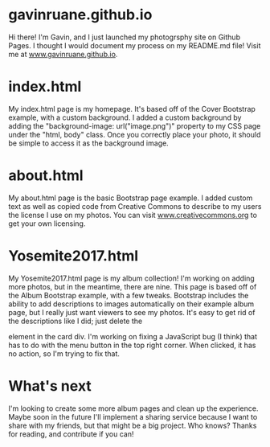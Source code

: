 # gavinruane.github.io
Hi there! I'm Gavin, and I just launched my photogrsphy site on Github Pages. I thought I would document my process on my README.md file! Visit me at www.gavinruane.github.io. 
# index.html
My index.html page is my homepage. It's based off of the Cover Bootstrap example, with a custom background. I added a custom background by adding the "background-image: url("image.png")" property to my CSS page under the "html, body" class. Once you correctly place your photo, it should be simple to access it as the background image.
# about.html
My about.html page is the basic Bootstrap page example. I added custom text as well as copied code from Creative Commons to describe to my users the license I use on my photos. You can visit www.creativecommons.org to get your own licensing.
# Yosemite2017.html
My Yosemite2017.html page is my album collection! I'm working on adding more photos, but in the meantime, there are nine. This page is based off of the Album Bootstrap example, with a few tweaks. Bootstrap includes the ability to add descriptions to images automatically on their example album page, but I really just want viewers to see my photos. It's easy to get rid of the descriptions like I did; just delete the <p> element in the card div. I'm working on fixing a JavaScript bug (I think) that has to do with the menu button in the top right corner. When clicked, it has no action, so I'm trying to fix that.
  # What's next
  I'm looking to create some more album pages and clean up the experience. Maybe soon in the future I'll implement a sharing service because I want to share with my friends, but that might be a big project. Who knows? Thanks for reading, and contribute if you can!
